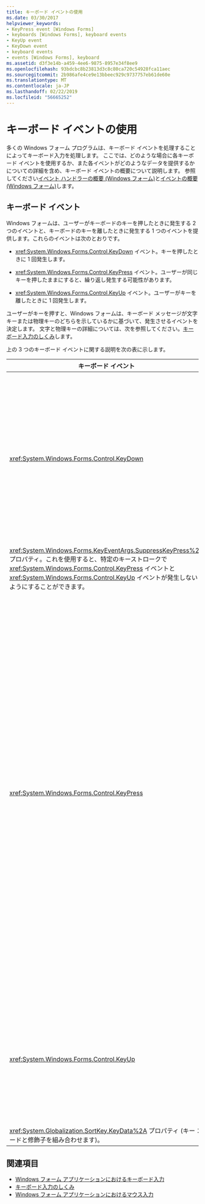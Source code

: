 ```yaml
---
title: キーボード イベントの使用
ms.date: 03/30/2017
helpviewer_keywords:
- KeyPress event [Windows Forms]
- keyboards [Windows Forms], keyboard events
- KeyUp event
- KeyDown event
- keyboard events
- events [Windows Forms], keyboard
ms.assetid: d3f3e14b-a459-4ee6-9875-8957e34f8ee9
ms.openlocfilehash: 93bdcbc8b23813d3c8c80ca720c54928fca11aec
ms.sourcegitcommit: 2b986afe4ce9e13bbeec929c9737757eb61de60e
ms.translationtype: MT
ms.contentlocale: ja-JP
ms.lasthandoff: 02/22/2019
ms.locfileid: "56665252"
---
```

# <a name="using-keyboard-events"></a>キーボード イベントの使用
多くの Windows フォーム プログラムは、キーボード イベントを処理することによってキーボード入力を処理します。 ここでは、どのような場合に各キーボード イベントを使用するか、また各イベントがどのようなデータを提供するかについての詳細を含め、キーボード イベントの概要について説明します。  参照してください[イベント ハンドラーの概要 (Windows フォーム)](event-handlers-overview-windows-forms.md)と[イベントの概要 (Windows フォーム)](events-overview-windows-forms.md)します。  
  
## <a name="keyboard-events"></a>キーボード イベント  
 Windows フォームは、ユーザーがキーボードのキーを押したときに発生する 2 つのイベントと、キーボードのキーを離したときに発生する 1 つのイベントを提供します。これらのイベントは次のとおりです。  
  
-   <xref:System.Windows.Forms.Control.KeyDown> イベント。キーを押したときに 1 回発生します。  
  
-   <xref:System.Windows.Forms.Control.KeyPress> イベント。ユーザーが同じキーを押したままにすると、繰り返し発生する可能性があります。  
  
-   <xref:System.Windows.Forms.Control.KeyUp> イベント。ユーザーがキーを離したときに 1 回発生します。  
  
 ユーザーがキーを押すと、Windows フォームは、キーボード メッセージが文字キーまたは物理キーのどちらを示しているかに基づいて、発生させるイベントを決定します。 文字と物理キーの詳細については、次を参照してください。[キーボード入力のしくみ](../../../docs/framework/winforms/how-keyboard-input-works.md)します。  
  
 上の 3 つのキーボード イベントに関する説明を次の表に示します。  
  
|キーボード イベント|説明|結果|  
|--------------------|-----------------|-------------|  
|<xref:System.Windows.Forms.Control.KeyDown>|このイベントは、ユーザーが物理キーを押すと発生します。|<xref:System.Windows.Forms.Control.KeyDown> のハンドラーは、次の項目を受け取ります。<br /><br /> <ul><li><xref:System.Windows.Forms.KeyEventArgs> パラメーター。このパラメーターは、物理キーボード ボタンを示す <xref:System.Windows.Forms.KeyEventArgs.KeyCode%2A> プロパティを提供します。</li><li><xref:System.Windows.Forms.KeyEventArgs.Modifiers%2A> プロパティ (Shift、Ctrl、または Alt キー)。</li><li><xref:System.Windows.Forms.KeyEventArgs.KeyData%2A> プロパティ (キー コードと修飾子を組み合わせます)。 また、<xref:System.Windows.Forms.KeyEventArgs> パラメーターは、次のプロパティを提供します。<br /><br /> <ul><li><xref:System.Windows.Forms.KeyEventArgs.Handled%2A> プロパティ。基となるコントロールがキーを受け取らないように設定できます。</li><li>
  <xref:System.Windows.Forms.KeyEventArgs.SuppressKeyPress%2A> プロパティ。これを使用すると、特定のキーストロークで <xref:System.Windows.Forms.Control.KeyPress> イベントと <xref:System.Windows.Forms.Control.KeyUp> イベントが発生しないようにすることができます。</li></ul></li></ul>|  
|<xref:System.Windows.Forms.Control.KeyPress>|このイベントは、1 つまたは複数のキーを押すことにより文字が出力された場合に発生します。 たとえば、Shift キーを押しながら小文字の "a" キーを押すと、大文字の "A" が出力されます。|<xref:System.Windows.Forms.Control.KeyPress> は、<xref:System.Windows.Forms.Control.KeyDown> の後に発生します。<br /><br /> <ul><li><xref:System.Windows.Forms.Control.KeyPress> のハンドラーは、次の項目を受け取ります。</li><li><xref:System.Windows.Forms.KeyPressEventArgs> パラメーター。このパラメーターには、押したキーの文字コードが入ります。 この文字コードは、文字キーと修飾子キーの組み合わせごとに一意です。<br /><br />     たとえば、"A" キーは次の文字コードを生成します。<br /><br /> <ul><li>文字コード 65 (Shift キーまたは Caps Lock キーと一緒に押した場合)</li><li>97 (単独で押した場合)</li><li>1 (Ctrl キーと一緒に押した場合)</li></ul></li></ul>|  
|<xref:System.Windows.Forms.Control.KeyUp>|このイベントは、ユーザーが物理キーを離すと発生します。|<xref:System.Windows.Forms.Control.KeyUp> のハンドラーは、次の項目を受け取ります。<br /><br /> <ul><li><xref:System.Windows.Forms.KeyEventArgs> パラメーターの値。次のプロパティを提供します。<br /><br /> <ul><li><xref:System.Windows.Forms.KeyEventArgs.KeyCode%2A> プロパティ (物理キーボード ボタンを示します)。</li><li><xref:System.Windows.Forms.KeyEventArgs.Modifiers%2A> プロパティ (Shift、Ctrl、または Alt キー)。</li><li>
  <xref:System.Globalization.SortKey.KeyData%2A> プロパティ (キー コードと修飾子を組み合わせます)。</li></ul></li></ul>|  
  
## <a name="see-also"></a>関連項目
- [Windows フォーム アプリケーションにおけるキーボード入力](../../../docs/framework/winforms/keyboard-input-in-a-windows-forms-application.md)
- [キーボード入力のしくみ](../../../docs/framework/winforms/how-keyboard-input-works.md)
- [Windows フォーム アプリケーションにおけるマウス入力](../../../docs/framework/winforms/mouse-input-in-a-windows-forms-application.md)
